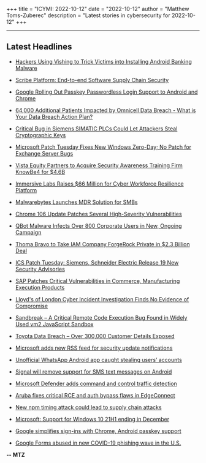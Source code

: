 +++
title = "ICYMI: 2022-10-12"
date = "2022-10-12"
author = "Matthew Toms-Zuberec"
description = "Latest stories in cybersecurity for 2022-10-12"
+++

---------------------------------------------------------------------------
## Latest Headlines
- [Hackers Using Vishing to Trick Victims into Installing Android Banking Malware](https://thehackernews.com/2022/10/hackers-using-vishing-tactics-to-trick.html)

- [Scribe Platform: End-to-end Software Supply Chain Security](https://thehackernews.com/2022/10/scribe-platform-end-to-end-software.html)

- [Google Rolling Out Passkey Passwordless Login Support to Android and Chrome](https://thehackernews.com/2022/10/google-rolling-out-passkey-passwordless.html)

- [64,000 Additional Patients Impacted by Omnicell Data Breach - What is Your Data Breach Action Plan?](https://thehackernews.com/2022/10/64000-additional-patients-impacted-by.html)

- [Critical Bug in Siemens SIMATIC PLCs Could Let Attackers Steal Cryptographic Keys](https://thehackernews.com/2022/10/critical-bug-in-siemens-simatic-plcs.html)

- [Microsoft Patch Tuesday Fixes New Windows Zero-Day; No Patch for Exchange Server Bugs](https://thehackernews.com/2022/10/microsoft-patch-tuesday-fixes-new.html)

- [Vista Equity Partners to Acquire Security Awareness Training Firm KnowBe4 for $4.6B](https://www.securityweek.com/vista-equity-partners-acquire-security-awareness-training-firm-knowbe4-46b)

- [Immersive Labs Raises $66 Million for Cyber Workforce Resilience Platform](https://www.securityweek.com/immersive-labs-raises-66-million-cyber-workforce-resilience-platform)

- [Malwarebytes Launches MDR Solution for SMBs](https://www.securityweek.com/malwarebytes-launches-mdr-solution-smbs)

- [Chrome 106 Update Patches Several High-Severity Vulnerabilities](https://www.securityweek.com/chrome-106-update-patches-several-high-severity-vulnerabilities)

- [QBot Malware Infects Over 800 Corporate Users in New, Ongoing Campaign](https://www.securityweek.com/qbot-malware-infects-over-800-corporate-users-new-ongoing-campaign)

- [Thoma Bravo to Take IAM Company ForgeRock Private in $2.3 Billion Deal](https://www.securityweek.com/thoma-bravo-take-iam-company-forgerock-private-23-billion-deal)

- [ICS Patch Tuesday: Siemens, Schneider Electric Release 19 New Security Advisories](https://www.securityweek.com/ics-patch-tuesday-siemens-schneider-electric-release-19-new-security-advisories)

- [SAP Patches Critical Vulnerabilities in Commerce, Manufacturing Execution Products](https://www.securityweek.com/sap-patches-critical-vulnerabilities-commerce-manufacturing-execution-products)

- [Lloyd's of London Cyber Incident Investigation Finds No Evidence of Compromise](https://www.securityweek.com/lloyds-london-cyber-incident-investigation-finds-no-evidence-compromise)

- [Sandbreak – A Critical Remote Code Execution Bug Found in Widely Used vm2 JavaScript Sandbox](https://cybersecuritynews.com/sandbreak-vm2-javascript-sandbox-bug/)

- [Toyota Data Breach – Over 300,000 Customer Details Exposed](https://cybersecuritynews.com/toyota-data-breach/)

- [Microsoft adds new RSS feed for security update notifications](https://www.bleepingcomputer.com/news/microsoft/microsoft-adds-new-rss-feed-for-security-update-notifications/)

- [Unofficial WhatsApp Android app caught stealing users’ accounts](https://www.bleepingcomputer.com/news/security/unofficial-whatsapp-android-app-caught-stealing-users-accounts/)

- [Signal will remove support for SMS text messages on Android](https://www.bleepingcomputer.com/news/technology/signal-will-remove-support-for-sms-text-messages-on-android/)

- [Microsoft Defender adds command and control traffic detection](https://www.bleepingcomputer.com/news/microsoft/microsoft-defender-adds-command-and-control-traffic-detection/)

- [Aruba fixes critical RCE and auth bypass flaws in EdgeConnect](https://www.bleepingcomputer.com/news/security/aruba-fixes-critical-rce-and-auth-bypass-flaws-in-edgeconnect/)

- [New npm timing attack could lead to supply chain attacks](https://www.bleepingcomputer.com/news/security/new-npm-timing-attack-could-lead-to-supply-chain-attacks/)

- [Microsoft: Support for Windows 10 21H1 ending in December](https://www.bleepingcomputer.com/news/microsoft/microsoft-support-for-windows-10-21h1-ending-in-december/)

- [Google simplifies sign-ins with Chrome, Android passkey support](https://www.bleepingcomputer.com/news/google/google-simplifies-sign-ins-with-chrome-android-passkey-support/)

- [Google Forms abused in new COVID-19 phishing wave in the U.S.](https://www.bleepingcomputer.com/news/security/google-forms-abused-in-new-covid-19-phishing-wave-in-the-us/)

**-- MTZ**